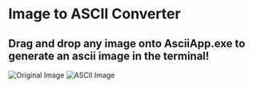 # Image to ASCII Converter
## Drag and drop any image onto AsciiApp.exe to generate an ascii image in the terminal!
![Original Image](https://i.imgur.com/xkolz3l.png)
![ASCII Image](https://i.imgur.com/yES4yBD.png)
